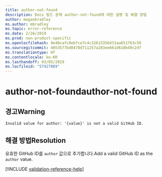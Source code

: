```yaml
---
title: author-not-found
description: Docs 빌드 문제 author-not-found에 대한 설명 및 해결 방법
author: meganbradley
ms.author: mbradley
ms.topic: error-reference
ms.date: 2/26/2019
ms.prod: non-product-specific
ms.openlocfilehash: 9e48cafc0ebfce7c4c32615356431aa651763c56
ms.sourcegitcommit: 4053577bd0478d711257a283ee661d618b49c2df
ms.translationtype: HT
ms.contentlocale: ko-KR
ms.lasthandoff: 03/05/2019
ms.locfileid: "57427869"
---
```

# <a name="author-not-found"></a><span data-ttu-id="3de18-103">author-not-found</span><span class="sxs-lookup"><span data-stu-id="3de18-103">author-not-found</span></span>

## <a name="warning"></a><span data-ttu-id="3de18-104">경고</span><span class="sxs-lookup"><span data-stu-id="3de18-104">Warning</span></span>

`Invalid value for author: '{value}' is not a valid GitHub ID.`

## <a name="resolution"></a><span data-ttu-id="3de18-105">해결 방법</span><span class="sxs-lookup"><span data-stu-id="3de18-105">Resolution</span></span>

<span data-ttu-id="3de18-106">유효한 GitHub ID를 `author` 값으로 추가합니다.</span><span class="sxs-lookup"><span data-stu-id="3de18-106">Add a valid GitHub ID as the `author` value.</span></span>

<!--make sure to add this file to your includes folder and verify the path-->
[!INCLUDE [validation-reference-help](includes/validation-reference-help.md)]
